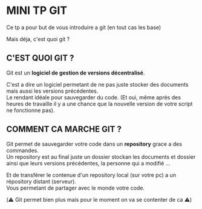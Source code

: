 # MINI TP GIT
Ce tp a pour but de vous introduire a git (en tout cas les base)

Mais déja, c'est quoi git ?

## C'EST QUOI GIT ?
Git est un **logiciel de gestion de versions décentralisé**.

C'est a dire un logiciel permetant de ne pas juste stocker des documents mais aussi les versions précédentes.<br>Le rendant idéale pour sauvegarder du code. (Et oui, même après des heures de travaille il y a une chance que la nouvelle version de votre script ne fonctionne pas).

## COMMENT CA MARCHE GIT ?

Git permet de sauvegarder votre code dans un **repository** grace a des commandes. <br>Un repository est au final juste un dossier stockan les documents et dossier ainsi que leurs versions précédentes, la personne qui a modifié ...

Et de transférer le contenue d'un repository local (sur votre pc) a un répository distant (serveur).<br>Vous permetant de partager avec le monde votre code.

(⚠️ Git permet bien plus mais pour le moment on va se contenter de ca ⚠️)


